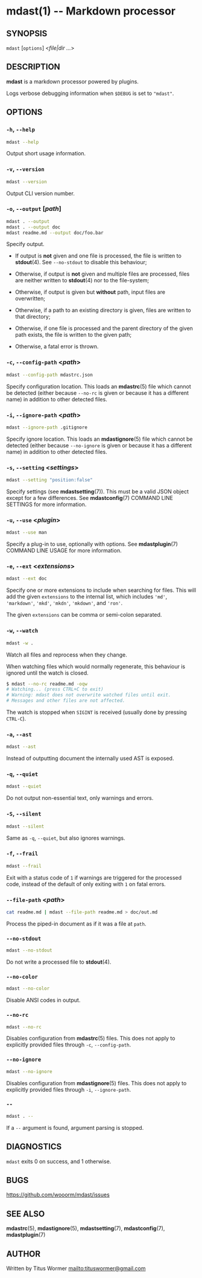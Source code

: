 # mdast(1) -- Markdown processor

## SYNOPSIS

`mdast` \[`options`] &lt;_file|dir_ _..._>

## DESCRIPTION

**mdast** is a markdown processor powered by plugins.

Logs verbose debugging information when `$DEBUG` is set to `"mdast"`.

## OPTIONS

### `-h`, `--help`

```sh
mdast --help
```

Output short usage information.

### `-v`, `--version`

```sh
mdast --version
```

Output CLI version number.

### `-o`, `--output` \[_path_]

```sh
mdast . --output
mdast . --output doc
mdast readme.md --output doc/foo.bar
```

Specify output.

*   If output is **not** given and one file is processed, the file is written
    to **stdout**(4). See `--no-stdout` to disable this behaviour;

*   Otherwise, if output is **not** given and multiple files are processed,
    files are neither written to **stdout**(4) nor to the file-system;

*   Otherwise, if output is given but **without** path, input files are
    overwritten;

*   Otherwise, if a path to an existing directory is given, files are written
    to that directory;

*   Otherwise, if one file is processed and the parent directory of the given
    path exists, the file is written to the given path;

*   Otherwise, a fatal error is thrown.

### `-c`, `--config-path` &lt;_path_>

```sh
mdast --config-path mdastrc.json
```

Specify configuration location. This loads an **mdastrc**(5) file which cannot
be detected (either because `--no-rc` is given or because it has a different
name) in addition to other detected files.

### `-i`, `--ignore-path` &lt;_path_>

```sh
mdast --ignore-path .gitignore
```

Specify ignore location. This loads an **mdastignore**(5) file which cannot be
detected (either because `--no-ignore` is given or because it has a different
name) in addition to other detected files.

### `-s`, `--setting` &lt;_settings_>

```sh
mdast --setting "position:false"
```

Specify settings (see **mdastsetting**(7)). This must be a valid JSON object
except for a few differences. See **mdastconfig**(7) COMMAND LINE SETTINGS
for more information.

### `-u`, `--use` &lt;_plugin_>

```sh
mdast --use man
```

Specify a plug-in to use, optionally with options. See **mdastplugin**(7)
COMMAND LINE USAGE for more information.

### `-e`, `--ext` &lt;_extensions_>

```sh
mdast --ext doc
```

Specify one or more extensions to include when searching for files.
This will add the given `extensions` to the internal list, which includes
`'md'`, `'markdown'`, `'mkd'`, `'mkdn'`, `'mkdown'`, and `'ron'`.

The given `extensions` can be comma or semi-colon separated.

### `-w`, `--watch`

```sh
mdast -w .
```

Watch all files and reprocess when they change.

When watching files which would normally regenerate,
this behaviour is ignored until the watch is closed.

```sh
$ mdast --no-rc readme.md -oqw
# Watching... (press CTRL+C to exit)
# Warning: mdast does not overwrite watched files until exit.
# Messages and other files are not affected.
```

The watch is stopped when `SIGINT` is received (usually done by pressing
`CTRL-C`).

### `-a`, `--ast`

```sh
mdast --ast
```

Instead of outputting document the internally used AST is exposed.

### `-q`, `--quiet`

```sh
mdast --quiet
```

Do not output non-essential text, only warnings and errors.

### `-S`, `--silent`

```sh
mdast --silent
```

Same as `-q`, `--quiet`, but also ignores warnings.

### `-f`, `--frail`

```sh
mdast --frail
```

Exit with a status code of `1` if warnings are triggered for the processed
code, instead of the default of only exiting with `1` on fatal errors.

### `--file-path` &lt;_path_>

```sh
cat readme.md | mdast --file-path readme.md > doc/out.md
```

Process the piped-in document as if it was a file at `path`.

### `--no-stdout`

```sh
mdast --no-stdout
```

Do not write a processed file to **stdout**(4).

### `--no-color`

```sh
mdast --no-color
```

Disable ANSI codes in output.

### `--no-rc`

```sh
mdast --no-rc
```

Disables configuration from **mdastrc**(5) files. This does not apply to
explicitly provided files through `-c`, `--config-path`.

### `--no-ignore`

```sh
mdast --no-ignore
```

Disables configuration from **mdastignore**(5) files. This does not apply to
explicitly provided files through `-i`, `--ignore-path`.

### `--`

```sh
mdast . --
```

If a `--` argument is found, argument parsing is stopped.

## DIAGNOSTICS

`mdast` exits 0 on success, and 1 otherwise.

## BUGS

<https://github.com/wooorm/mdast/issues>

## SEE ALSO

**mdastrc**(5), **mdastignore**(5), **mdastsetting**(7), **mdastconfig**(7),
**mdastplugin**(7)

## AUTHOR

Written by Titus Wormer <mailto:tituswormer@gmail.com>
